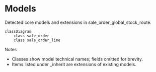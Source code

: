 # Models

Detected core models and extensions in sale_order_global_stock_route.

```mermaid
classDiagram
    class sale_order
    class sale_order_line
```

Notes
- Classes show model technical names; fields omitted for brevity.
- Items listed under _inherit are extensions of existing models.
